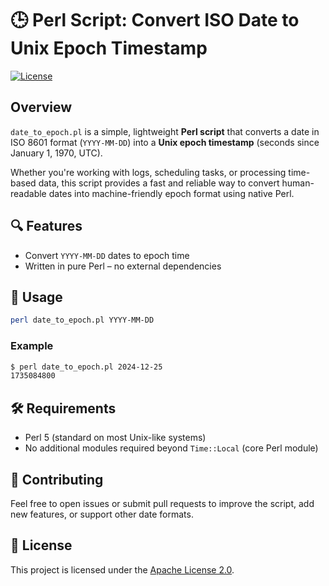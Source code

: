 # 🕒 Perl Script: Convert ISO Date to Unix Epoch Timestamp

[![License](https://img.shields.io/badge/License-Apache_2.0-blue.svg)](LICENSE)

## Overview

`date_to_epoch.pl` is a simple, lightweight **Perl script** that converts a date in ISO 8601 format (`YYYY-MM-DD`) into a **Unix epoch timestamp** (seconds since January 1, 1970, UTC).

Whether you're working with logs, scheduling tasks, or processing time-based data, this script provides a fast and reliable way to convert human-readable dates into machine-friendly epoch format using native Perl.

## 🔍 Features

- Convert `YYYY-MM-DD` dates to epoch time
- Written in pure Perl – no external dependencies

## 🚀 Usage

```bash
perl date_to_epoch.pl YYYY-MM-DD
```

### Example

```bash
$ perl date_to_epoch.pl 2024-12-25
1735084800
```

## 🛠️ Requirements

- Perl 5 (standard on most Unix-like systems)
- No additional modules required beyond `Time::Local` (core Perl module)

## 🤝 Contributing

Feel free to open issues or submit pull requests to improve the script, add new features, or support other date formats.

## 📝 License

This project is licensed under the [Apache License 2.0](LICENSE).
